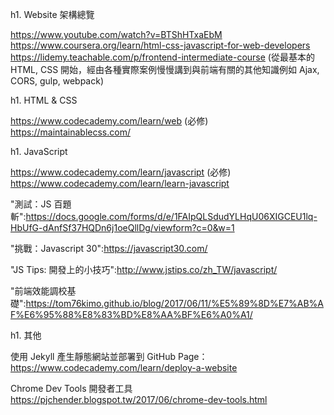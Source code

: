 h1. Website 架構總覽

https://www.youtube.com/watch?v=BTShHTxaEbM
https://www.coursera.org/learn/html-css-javascript-for-web-developers
https://lidemy.teachable.com/p/frontend-intermediate-course (從最基本的 HTML, CSS 開始，經由各種實際案例慢慢講到與前端有關的其他知識例如 Ajax, CORS, gulp, webpack)

h1. HTML & CSS

https://www.codecademy.com/learn/web (必修)
https://maintainablecss.com/

h1. JavaScript 

https://www.codecademy.com/learn/javascript (必修)
https://www.codecademy.com/learn/learn-javascript

"測試：JS 百題斬":https://docs.google.com/forms/d/e/1FAIpQLSdudYLHqU06XIGCEU1lq-HbUfG-dAnfSf37HQDn6j1oeQllDg/viewform?c=0&w=1

"挑戰：Javascript 30":https://javascript30.com/

"JS Tips: 開發上的小技巧":http://www.jstips.co/zh_TW/javascript/

"前端效能調校基礎":https://tom76kimo.github.io/blog/2017/06/11/%E5%89%8D%E7%AB%AF%E6%95%88%E8%83%BD%E8%AA%BF%E6%A0%A1/

h1. 其他

使用 Jekyll 產生靜態網站並部署到 GitHub Page：
https://www.codecademy.com/learn/deploy-a-website

Chrome Dev Tools 開發者工具
https://pjchender.blogspot.tw/2017/06/chrome-dev-tools.html
